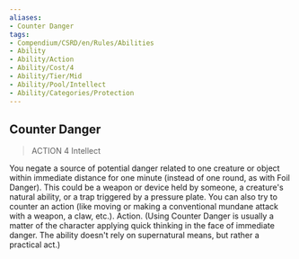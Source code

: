 ```yaml
---
aliases:
- Counter Danger
tags:
- Compendium/CSRD/en/Rules/Abilities
- Ability
- Ability/Action
- Ability/Cost/4
- Ability/Tier/Mid
- Ability/Pool/Intellect
- Ability/Categories/Protection
---
```


  
## Counter Danger  
>ACTION 4  Intellect  
  
You negate a source of potential danger related to one creature or object within immediate distance for one minute (instead of one round, as with Foil Danger). This could be a weapon or device held by someone, a creature's natural ability, or a trap triggered by a pressure plate. You can also try to counter an action (like moving or making a conventional mundane attack with a weapon, a claw, etc.). Action. (Using Counter Danger is usually a matter of the character applying quick thinking in the face of immediate danger. The ability doesn't rely on supernatural means, but rather a practical act.)